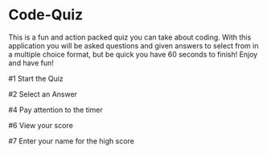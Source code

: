 # Code-Quiz

This is a fun and action packed quiz you can take about coding. With this application you will be asked questions and given answers to select from in a multiple choice format, but be quick you have 60 seconds to finish! Enjoy and have fun!

#1 Start the Quiz

#2 Select an Answer

#4 Pay attention to the timer

#6 View your score

#7 Enter your name for the high score
